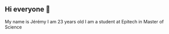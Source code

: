 ## Hi everyone 👋
My name is Jérémy I am 23 years old I am a student at Epitech in Master of Science
<!--
- 🔭 I’m currently working on ...
- 🌱 I’m currently learning ...
- 👯 I’m looking to collaborate on ...
- 🤔 I’m looking for help with ...
- 💬 Ask me about ...
- 📫 How to reach me: ...
